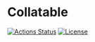 # Collatable

[![Actions Status](https://github.com/altescy/collatable/workflows/CI/badge.svg)](https://github.com/altescy/collatable/actions/workflows/ci.yml)
[![License](https://img.shields.io/github/license/altescy/collatable)](https://github.com/altescy/collatable/blob/main/LICENSE)
